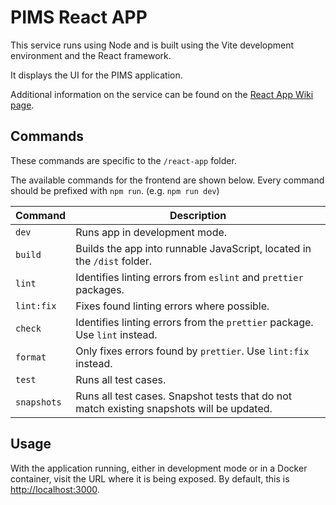 # PIMS React APP

This service runs using Node and is built using the Vite development environment and the React framework.

It displays the UI for the PIMS application.

Additional information on the service can be found on the [React App Wiki page](https://github.com/bcgov/PIMS/wiki/React-App).

## Commands

These commands are specific to the `/react-app` folder.

The available commands for the frontend are shown below.
Every command should be prefixed with `npm run`. (e.g. `npm run dev`)

| Command     | Description                                                                               |
| ----------- | ----------------------------------------------------------------------------------------- |
| `dev`       | Runs app in development mode.                                                             |
| `build`     | Builds the app into runnable JavaScript, located in the `/dist` folder.                   |
| `lint`      | Identifies linting errors from `eslint` and `prettier` packages.                          |
| `lint:fix`  | Fixes found linting errors where possible.                                                |
| `check`     | Identifies linting errors from the `prettier` package. Use `lint` instead.                |
| `format`    | Only fixes errors found by `prettier`. Use `lint:fix` instead.                            |
| `test`      | Runs all test cases.                                                                      |
| `snapshots` | Runs all test cases. Snapshot tests that do not match existing snapshots will be updated. |

## Usage

With the application running, either in development mode or in a Docker container, visit the URL where it is being exposed. By default, this is [http://localhost:3000](http://localhost:3000).
